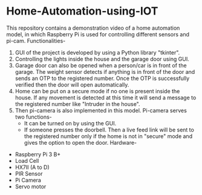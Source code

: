 # Home-Automation-using-IOT
This repository contains a demonstration video of a home automation model, in which Raspberry Pi is used for controlling different sensors and pi-cam.
Functionalities-
  1. GUI of the project is developed by using a Python library "tkinter".
  2. Controlling the lights inside the house and the garage door using GUI.
  3. Garage door can also be opened when a person/car is in front of the garage. The weight sensor detects if anything is in front of the door and sends an OTP to the
     registered number. Once the OTP is successfully verified then the door will open automatically.
  4. Home can be put on a secure mode if no one is present inside the house. If any movement is detected at this time it will send a message to the registered number
     like "Intruder in the house".
  5. Then pi-camera is also implemented in this model. Pi-camera serves two functions-
     * It can be turned on by using the GUI.
     * If someone presses the doorbell. Then a live feed link will be sent to the registered number only if the home is not in "secure" mode and gives the option to
       open the door.
Hardware-
  * Raspberry Pi 3 B+
  * Load Cell
  * HX7II (A to D)
  * PIR Sensor
  * Pi Camera
  * Servo motor

